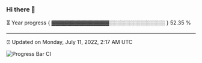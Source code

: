 ### Hi there 👋

⏳ Year progress { ▓▓▓▓▓▓▓▓▓▓▓▓▓▓▓░░░░░░░░░░░░░░░ } 52.35 %

---

⏰ Updated on Monday, July 11, 2022, 2:17 AM UTC

![Progress Bar CI](https://github.com/arthurbuhl/arthurbuhl/workflows/Progress%20Bar%20CI/badge.svg)
